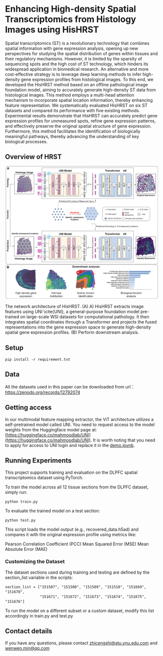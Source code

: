 # Enhancing High-density Spatial Transcriptomics from Histology Images using HisHRST
Spatial transcriptomics (ST) is a revolutionary technology that combines spatial information with gene expression analysis, opening up new perspectives for studying the spatial distribution of genes within tissues and their regulatory mechanisms. However, it is limited by the sparsity of sequencing spots and the high cost of ST technology, which hinders its widespread application in biomedical research. An alternative and more cost-effective strategy is to leverage deep learning methods to infer high-density gene expression profiles from histological images. To this end, we developed the HisHRST method based on an offline pathological image foundation model, aiming to accurately generate high-density ST data from histological images. This method employs a multi-head attention mechanism to incorporate spatial location information, thereby enhancing feature representation. We systematically evaluated HisHRST on six ST datasets and compared its performance with five existing methods. Experimental results demonstrate that HisHRST can accurately predict gene expression profiles for unmeasured spots, refine gene expression patterns, and effectively preserve the original spatial structure of gene expression. Furthermore, this method facilitates the identification of biologically meaningful pathways, thereby advancing the understanding of key biological processes.


## Overview of HRST

![Fig_1.png](Fig_1.png)

The network architecture of HisHRST. (A) A) HisHRST extracts image features using UNI \cite{UNI}, a general-purpose foundation model pre-trained on large-scale WSI datasets for computational pathology. It then integrates spatial coordinates through a Transformer and projects the fused representations into the gene expression space to generate high-density spatial gene expression profiles. (B) Perform downstream
analysis.



## Setup
```
pip install -r requirement.txt
```

## Data
All the datasets used in this paper can be downloaded from url：https://zenodo.org/records/12792074

## Getting access
In our multimodal feature mapping extractor, the ViT architecture utilizes a self-pretrained model called UNI. You need to request access to the model weights from the Huggingface model page at:[https://huggingface.co/mahmoodlab/UNI](https://huggingface.co/mahmoodlab/UNI). It is worth noting that you need to apply for access to UNI login and replace it in the [demo.ipynb](demo.ipynb).

## Running Experiments

This project supports training and evaluation on the DLPFC spatial transcriptomics dataset using PyTorch.

To train the model across all 12 tissue sections from the DLPFC dataset, simply run:

```
python train.py
```
To evaluate the trained model on a test section:

```
python test.py
```

This script loads the model output (e.g., recovered_data.h5ad) and compares it with the original expression profile using metrics like:

Pearson Correlation Coefficient (PCC)  Mean Squared Error (MSE)  Mean Absolute Error (MAE)

### Customizing the Dataset
The dataset sections used during training and testing are defined by the section_list variable in the scripts:
```
section_list = ["151507", "151508", "151509", "151510", "151669", "151670", 
                "151671", "151672", "151673", "151674", "151675", "151676"]
```
To run the model on a different subset or a custom dataset, modify this list accordingly in train.py and test.py

## Contact details

If you have any questions, please contact zhicengshi@stu.ynu.edu.com and wenwen.min@qq.com

